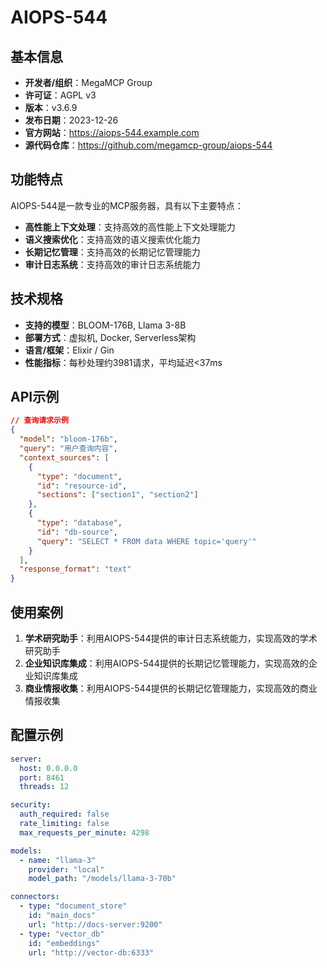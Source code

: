 # AIOPS-544

## 基本信息

- **开发者/组织**：MegaMCP Group
- **许可证**：AGPL v3
- **版本**：v3.6.9
- **发布日期**：2023-12-26
- **官方网站**：https://aiops-544.example.com
- **源代码仓库**：https://github.com/megamcp-group/aiops-544

## 功能特点

AIOPS-544是一款专业的MCP服务器，具有以下主要特点：

- **高性能上下文处理**：支持高效的高性能上下文处理能力
- **语义搜索优化**：支持高效的语义搜索优化能力
- **长期记忆管理**：支持高效的长期记忆管理能力
- **审计日志系统**：支持高效的审计日志系统能力


## 技术规格

- **支持的模型**：BLOOM-176B, Llama 3-8B
- **部署方式**：虚拟机, Docker, Serverless架构
- **语言/框架**：Elixir / Gin
- **性能指标**：每秒处理约3981请求，平均延迟<37ms

## API示例

```json
// 查询请求示例
{
  "model": "bloom-176b",
  "query": "用户查询内容",
  "context_sources": [
    {
      "type": "document",
      "id": "resource-id",
      "sections": ["section1", "section2"]
    },
    {
      "type": "database",
      "id": "db-source",
      "query": "SELECT * FROM data WHERE topic='query'"
    }
  ],
  "response_format": "text"
}
```

## 使用案例

1. **学术研究助手**：利用AIOPS-544提供的审计日志系统能力，实现高效的学术研究助手
2. **企业知识库集成**：利用AIOPS-544提供的长期记忆管理能力，实现高效的企业知识库集成
3. **商业情报收集**：利用AIOPS-544提供的长期记忆管理能力，实现高效的商业情报收集


## 配置示例

```yaml
server:
  host: 0.0.0.0
  port: 8461
  threads: 12

security:
  auth_required: false
  rate_limiting: false
  max_requests_per_minute: 4298

models:
  - name: "llama-3"
    provider: "local"
    model_path: "/models/llama-3-70b"

connectors:
  - type: "document_store"
    id: "main_docs"
    url: "http://docs-server:9200"
  - type: "vector_db"
    id: "embeddings"
    url: "http://vector-db:6333"
```